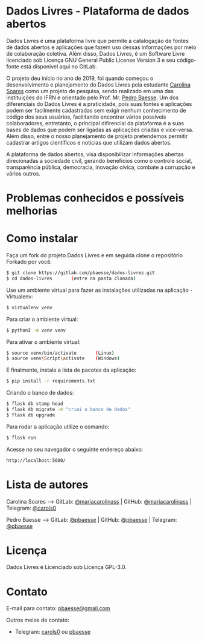 # Dados Livres - Plataforma de dados abertos

Dados Livres é uma plataforma livre que permite a catalogação de fontes de dados abertos e aplicações que fazem uso dessas informações por meio de colaboração coletiva. Além disso, Dados Livres, é um Software Livre licenciado sob Licença GNU General Public License Version 3 e seu código-fonte está dísponivel aqui no GitLab.

O projeto deu início no ano de 2019, foi quando começou o desenvolvimento e planejamento do Dados Livres pela estudante [Carolina Soares](https://gitlab.com/mariacarolinass) como um projeto de pesquisa, sendo realizado em uma das instituições do IFRN e orientado pelo Prof. Mr. [Pedro Baesse](https://gitlab.com/pbaesse). Um dos diferenciais do Dados Livres é a praticidade, pois suas fontes e aplicações podem ser facilmente cadastradas sem exigir nenhum conhecimento de código dos seus usuários, facilitando encontrar vários possíveis colaboradores, entretanto, o principal difirencial da plataforma é a suas bases de dados que podem ser ligadas as aplicações criadas e vice-versa. Além disso, entre o nosso planejamento de projeto pretendemos permitir cadastrar artigos científicos e notícias que utilizam dados abertos. 

A plataforma de dados abertos, visa disponibilizar informações abertas direcionadas a sociedade civil, gerando benefícios como o controle social, transparência pública, democracia, inovação cívica, combate a corrupção e vários outros.

# Problemas conhecidos e possíveis melhorias

# Como instalar

Faça um fork do projeto Dados Livres e em seguida clone o repositório Forkado por você:
```sh
$ git clone https://gitlab.com/pbaesse/dados-livres.git
$ cd dados-livres       (entre na pasta clonada)
```
Use um ambiente virtual para fazer as instalações utilizadas na aplicação - Virtualenv:
```sh
$ virtualenv venv
```
Para criar o ambiente virtual:
```sh
$ python3 -m venv venv
```
Para ativar o ambiente virtual:
```sh
$ source venv/bin/activate       (Linux)
$ source venv\Script\activate    (Windows)
```
E finalmente, instale a lista de pacotes da aplicação:
```sh
$ pip install -r requirements.txt
```
Criando o banco de dados:
```sh
$ flask db stamp head
$ flask db migrate -m "criei o banco de dados"
$ flask db upgrade
```
Para rodar a aplicação utilize o comando:
```sh
$ flask run
```
Acesse no seu navegador o seguinte endereço abaixo:
```sh
http://localhost:5000/
```

# Lista de autores

Carolina Soares --> GitLab: [@mariacarolinass](https://gitlab.com/mariacarolinass) | 
GitHub: [@mariacarolinass](https://github.com/mariacarolinass) | Telegram: 
[@carols0](https://t.me/carols0)

Pedro Baesse --> GitLab: [@pbaesse](https://gitlab.com/pbaesse) | 
GitHub: [@pbaesse](https://github.com/pbaesse) | Telegram: 
[@pbaesse](https://t.me/pbaesse)

# Licença
Dados Livres é Licenciado sob Licença GPL-3.0.

# Contato
E-mail para contato: pbaesse@gmail.com

Outros meios de contato:
- Telegram: [carols0](https://t.me/carols0) ou [pbaesse](https://t.me/pbaesse)
